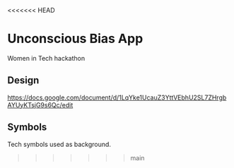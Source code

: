 <<<<<<< HEAD
# Unconscious Bias App
Women in Tech hackathon

## Design

https://docs.google.com/document/d/1LqYke1UcauZ3YttVEbhU2SL7ZHrgbAYUyKTsjG9s6Qc/edit
## Symbols

Tech symbols used as background.



>>>>>>> main
